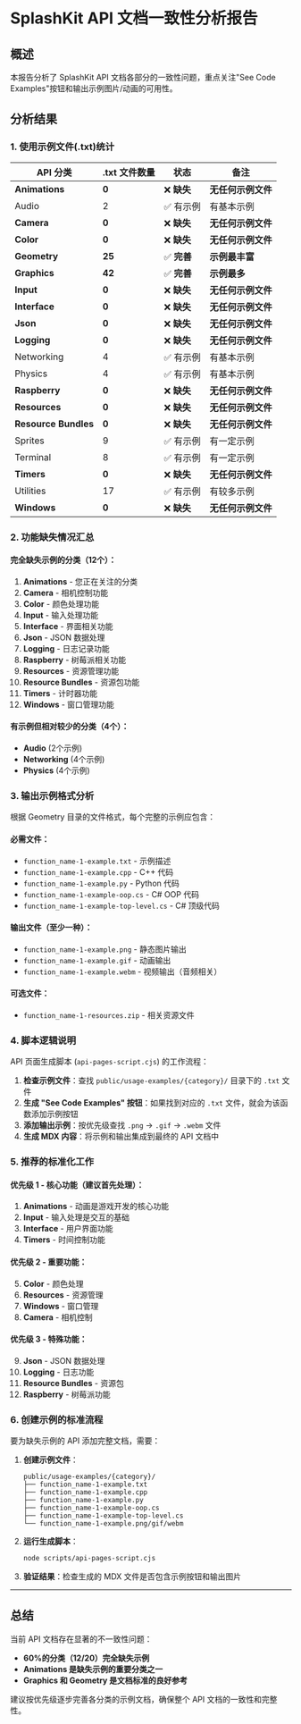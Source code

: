 # SplashKit API 文档一致性分析报告

## 概述
本报告分析了 SplashKit API 文档各部分的一致性问题，重点关注"See Code Examples"按钮和输出示例图片/动画的可用性。

## 分析结果

### 1. 使用示例文件(.txt)统计

| API 分类 | .txt 文件数量 | 状态 | 备注 |
|---------|-------------|------|------|
| **Animations** | **0** | ❌ **缺失** | **无任何示例文件** |
| Audio | 2 | ✅ 有示例 | 有基本示例 |
| **Camera** | **0** | ❌ **缺失** | **无任何示例文件** |
| **Color** | **0** | ❌ **缺失** | **无任何示例文件** |
| **Geometry** | **25** | ✅ **完善** | **示例最丰富** |
| **Graphics** | **42** | ✅ **完善** | **示例最多** |
| **Input** | **0** | ❌ **缺失** | **无任何示例文件** |
| **Interface** | **0** | ❌ **缺失** | **无任何示例文件** |
| **Json** | **0** | ❌ **缺失** | **无任何示例文件** |
| **Logging** | **0** | ❌ **缺失** | **无任何示例文件** |
| Networking | 4 | ✅ 有示例 | 有基本示例 |
| Physics | 4 | ✅ 有示例 | 有基本示例 |
| **Raspberry** | **0** | ❌ **缺失** | **无任何示例文件** |
| **Resources** | **0** | ❌ **缺失** | **无任何示例文件** |
| **Resource Bundles** | **0** | ❌ **缺失** | **无任何示例文件** |
| Sprites | 9 | ✅ 有示例 | 有一定示例 |
| Terminal | 8 | ✅ 有示例 | 有一定示例 |
| **Timers** | **0** | ❌ **缺失** | **无任何示例文件** |
| Utilities | 17 | ✅ 有示例 | 有较多示例 |
| **Windows** | **0** | ❌ **缺失** | **无任何示例文件** |

### 2. 功能缺失情况汇总

#### 完全缺失示例的分类（12个）：
1. **Animations** - 您正在关注的分类
2. **Camera** - 相机控制功能
3. **Color** - 颜色处理功能  
4. **Input** - 输入处理功能
5. **Interface** - 界面相关功能
6. **Json** - JSON 数据处理
7. **Logging** - 日志记录功能
8. **Raspberry** - 树莓派相关功能
9. **Resources** - 资源管理功能
10. **Resource Bundles** - 资源包功能
11. **Timers** - 计时器功能
12. **Windows** - 窗口管理功能

#### 有示例但相对较少的分类（4个）：
- **Audio** (2个示例)
- **Networking** (4个示例) 
- **Physics** (4个示例)

### 3. 输出示例格式分析

根据 Geometry 目录的文件格式，每个完整的示例应包含：

#### 必需文件：
- `function_name-1-example.txt` - 示例描述
- `function_name-1-example.cpp` - C++ 代码
- `function_name-1-example.py` - Python 代码  
- `function_name-1-example-oop.cs` - C# OOP 代码
- `function_name-1-example-top-level.cs` - C# 顶级代码

#### 输出文件（至少一种）：
- `function_name-1-example.png` - 静态图片输出
- `function_name-1-example.gif` - 动画输出  
- `function_name-1-example.webm` - 视频输出（音频相关）

#### 可选文件：
- `function_name-1-resources.zip` - 相关资源文件

### 4. 脚本逻辑说明

API 页面生成脚本 (`api-pages-script.cjs`) 的工作流程：

1. **检查示例文件**：查找 `public/usage-examples/{category}/` 目录下的 `.txt` 文件
2. **生成 "See Code Examples" 按钮**：如果找到对应的 `.txt` 文件，就会为该函数添加示例按钮
3. **添加输出示例**：按优先级查找 `.png` → `.gif` → `.webm` 文件
4. **生成 MDX 内容**：将示例和输出集成到最终的 API 文档中

### 5. 推荐的标准化工作

#### 优先级 1 - 核心功能（建议首先处理）：
1. **Animations** - 动画是游戏开发的核心功能
2. **Input** - 输入处理是交互的基础
3. **Interface** - 用户界面功能
4. **Timers** - 时间控制功能

#### 优先级 2 - 重要功能：
5. **Color** - 颜色处理
6. **Resources** - 资源管理
7. **Windows** - 窗口管理
8. **Camera** - 相机控制

#### 优先级 3 - 特殊功能：
9. **Json** - JSON 数据处理
10. **Logging** - 日志功能
11. **Resource Bundles** - 资源包
12. **Raspberry** - 树莓派功能

### 6. 创建示例的标准流程

要为缺失示例的 API 添加完整文档，需要：

1. **创建示例文件**：
   ```
   public/usage-examples/{category}/
   ├── function_name-1-example.txt
   ├── function_name-1-example.cpp  
   ├── function_name-1-example.py
   ├── function_name-1-example-oop.cs
   ├── function_name-1-example-top-level.cs
   └── function_name-1-example.png/gif/webm
   ```

2. **运行生成脚本**：
   ```bash
   node scripts/api-pages-script.cjs
   ```

3. **验证结果**：检查生成的 MDX 文件是否包含示例按钮和输出图片

---

## 总结

当前 API 文档存在显著的不一致性问题：
- **60%的分类（12/20）完全缺失示例**
- **Animations 是缺失示例的重要分类之一**
- **Graphics 和 Geometry 是文档标准的良好参考**

建议按优先级逐步完善各分类的示例文档，确保整个 API 文档的一致性和完整性。
